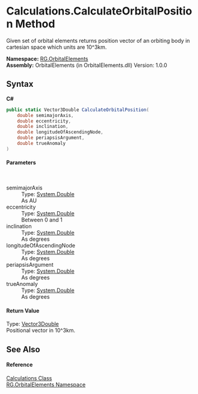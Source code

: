 # Calculations.CalculateOrbitalPosition Method 
 

Given set of orbital elements returns position vector of an orbiting body in cartesian space which units are 10^3km.

**Namespace:**&nbsp;<a href="2da0638d-2d3b-67a9-c6b7-7d4d957a6535">RG.OrbitalElements</a><br />**Assembly:**&nbsp;OrbitalElements (in OrbitalElements.dll) Version: 1.0.0

## Syntax

**C#**<br />
``` C#
public static Vector3Double CalculateOrbitalPosition(
	double semimajorAxis,
	double eccentricity,
	double inclination,
	double longitudeOfAscendingNode,
	double periapsisArgument,
	double trueAnomaly
)
```


#### Parameters
&nbsp;<dl><dt>semimajorAxis</dt><dd>Type: <a href="http://msdn2.microsoft.com/en-us/library/643eft0t" target="_blank">System.Double</a><br />As AU</dd><dt>eccentricity</dt><dd>Type: <a href="http://msdn2.microsoft.com/en-us/library/643eft0t" target="_blank">System.Double</a><br />Between 0 and 1</dd><dt>inclination</dt><dd>Type: <a href="http://msdn2.microsoft.com/en-us/library/643eft0t" target="_blank">System.Double</a><br />As degrees</dd><dt>longitudeOfAscendingNode</dt><dd>Type: <a href="http://msdn2.microsoft.com/en-us/library/643eft0t" target="_blank">System.Double</a><br />As degrees</dd><dt>periapsisArgument</dt><dd>Type: <a href="http://msdn2.microsoft.com/en-us/library/643eft0t" target="_blank">System.Double</a><br />As degrees</dd><dt>trueAnomaly</dt><dd>Type: <a href="http://msdn2.microsoft.com/en-us/library/643eft0t" target="_blank">System.Double</a><br />As degrees</dd></dl>

#### Return Value
Type: <a href="c22e5fe8-4340-6318-2d9a-ca84080202eb">Vector3Double</a><br />Positional vector in 10^3km.

## See Also


#### Reference
<a href="8273c427-a78d-b2db-d2de-c7af34ec236c">Calculations Class</a><br /><a href="2da0638d-2d3b-67a9-c6b7-7d4d957a6535">RG.OrbitalElements Namespace</a><br />